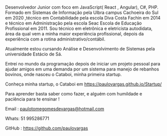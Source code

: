 Desenvolvedor Junior com foco em JavaScript( React , Angular), C#, PHP.
 Formado em Sistemas de Informação pela Ulbra campus Cachoeira do Sul em 2020 ,técnico em Contabilidade pela escola Diva Costa Fachin em 2014 e técnico em Administração pela escola Seac Escola de Educação Profissional em 2011. Sou técnico em eletrônica e eletricista autodidata, área da qual vem a minha maior experiência profissional, depois da experiência com a rotina administrativo/contábil.

Atualmente estou cursando Análise e Desenvolvimento de Sistemas pela universidade Estácio de Sá.

Entrei no mundo da programação depois de iniciar um projeto pessoal para ajudar amigos em uma demanda por um sistema para manejo de rebanhos bovinos, onde nasceu o Cataboi, minha primeira startup.

Conheça minha startup, o Cataboi em https://paulovargas.github.io/Startup/

Para aprender basta saber como fazer, e alguém com humildade e paciência para te ensinar !

Email : paulotomegomesdevargas@hotmail.com

Whats: 51 995286771

GitHub : https://github.com/paulovargas
